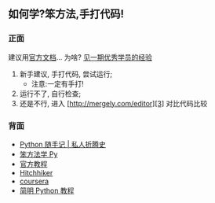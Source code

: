 ## 如何学?笨方法,手打代码!

### 正面
  
建议用[官方文档][1]... 为啥? [见一期优秀学员的经验][2]

1. 新手建议, 手打代码, 尝试运行; 
	+ 注意:一定有手打!
2. 运行不了, 自行检查;
3. 还是不行, 进入 [http://mergely.com/editor][3] 对比代码比较

### 背面

- [Python 随手记 | 私人折腾史][4]
- [笨方法学 Py][5]
- [官方教程][6]
- [Hitchhiker][7]
- [coursera][8]
- [简明 Python 教程][9]

[1]:	http://learnpythonthehardway.org/book/
[2]:	http://www.ibowarrow.com/CodingNotes/source/WhyOfficialTutorialsImportant.html
[3]:	http://mergely.com/editor
[4]:	http://www.ibowarrow.com/CodingNotes/source/PythonNote.html
[5]:	http://learnpythonthehardway.org/
[6]:	https://wiki.python.org/moin/BeginnersGuideChinese
[7]:	http://docs.python-guide.org/en/latest/
[8]:	https://www.coursera.org/course/interactivepython1
[9]:	http://woodpecker.org.cn/abyteofpython_cn/chinese/